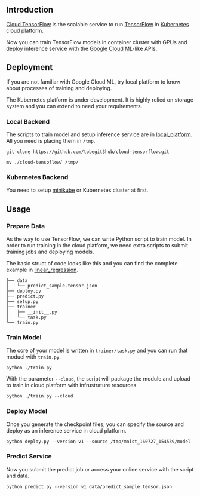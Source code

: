 ## Introduction

[Cloud TensorFlow](https://github.com/tobegit3hub/cloud-tensorflow) is the scalable service to run [TensorFlow](https://github.com/tensorflow/tensorflow) in [Kubernetes](https://github.com/kubernetes/kubernetes) cloud platform.

Now you can train TensorFlow models in container cluster with GPUs and deploy inference service with the [Google Cloud ML](://cloud.google.com/ml/)-like APIs.

## Deployment

If you are not familiar with Google Cloud ML, try local platform to know about processes of training and deploying.

The Kubernetes platform is under development. It is highly relied on storage system and you can extend to need your requirements.

### Local Backend

The scripts to train model and setup inference service are in [local_platform](./local_platform/). All you need is placing them in `/tmp`.

```
git clone https://github.com/tobegit3hub/cloud-tensorflow.git

mv ./cloud-tensoflow/ /tmp/
```

### Kubernetes Backend

You need to setup [minikube](https://github.com/kubernetes/minikube) or Kubernetes cluster at first.

## Usage

### Prepare Data

As the way to use TensorFlow, we can write Python script to train model. In order to run training in the cloud platform, we need extra scripts to submit training jobs and deploying models.

The basic struct of code looks like this and you can find the complete example in [linear_regression](./samples/linear/regression/).

```
├── data
│   └── predict_sample.tensor.json
├── deploy.py
├── predict.py
├── setup.py
├── trainer
│   ├── __init__.py
│   └── task.py
└── train.py
```

### Train Model

The core of your model is written in `trainer/task.py` and you can run that moduel with `train.py`.

```
python ./train.py
```

With the parameter `--cloud`, the script will package the module and upload to train in cloud platform with infrustrature resources.

```
python ./train.py --cloud
```

### Deploy Model

Once you generate the checkpoint files, you can specify the source and deploy as an inference service in cloud platform.

```
python deploy.py --version v1 --source /tmp/mnist_160727_154539/model
```

### Predict Service

Now you submit the predict job or access your online service with the script and data.

```
python predict.py --version v1 data/predict_sample.tensor.json
```
